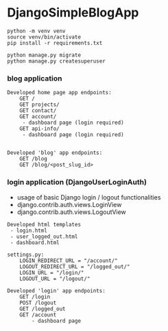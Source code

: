 # DjangoSimpleBlogApp

```
python -m venv venv
source venv/bin/activate
pip install -r requirements.txt

python manage.py migrate
python manage.py createsuperuser
```


### blog application
```
Developed home page app endpoints:
	GET /
	GET projects/
	GET contact/
	GET account/
	 - dashboard page (login required)
	GET api-info/
	 - dashboard page (login required)


Developed 'blog' app endpoints:
	GET /blog
	GET /blog/<post_slug_id>
```

### login application (DjangoUserLoginAuth)
 - usage of basic Django login / logout functionalities
 - django.contrib.auth.views.LoginView
 - django.contrib.auth.views.LogoutView
```
Developed html templates
 - login.html
 - user_logged_out.html
 - dashboard.html
 
settings.py:
	LOGIN_REDIRECT_URL = "/account/"
	LOGOUT_REDIRECT_URL = "/logged_out/"
	LOGIN_URL = "/login/"
	LOGOUT_URL = "/logout/"

Developed 'login' app endpoints:
	GET /login
	POST /logout
	GET /logged_out
	GET /account
		- dashboard page
```